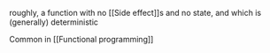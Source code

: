 roughly, a function with no [[Side effect]]s and no state, and which is (generally) deterministic

Common in [[Functional programming]]